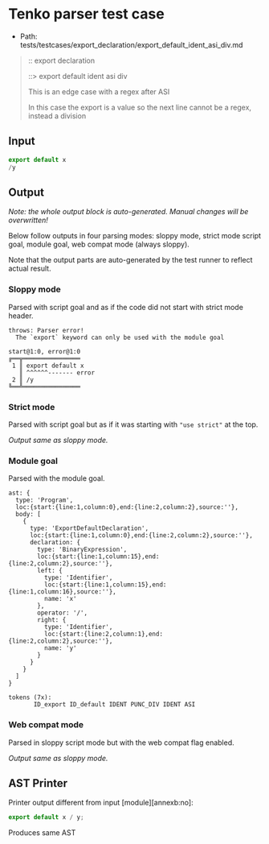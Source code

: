 # Tenko parser test case

- Path: tests/testcases/export_declaration/export_default_ident_asi_div.md

> :: export declaration
>
> ::> export default ident asi div
>
> This is an edge case with a regex after ASI
>
> In this case the export is a value so the next line cannot be a regex, instead a division

## Input

`````js
export default x
/y
`````

## Output

_Note: the whole output block is auto-generated. Manual changes will be overwritten!_

Below follow outputs in four parsing modes: sloppy mode, strict mode script goal, module goal, web compat mode (always sloppy).

Note that the output parts are auto-generated by the test runner to reflect actual result.

### Sloppy mode

Parsed with script goal and as if the code did not start with strict mode header.

`````
throws: Parser error!
  The `export` keyword can only be used with the module goal

start@1:0, error@1:0
╔══╦════════════════
 1 ║ export default x
   ║ ^^^^^^------- error
 2 ║ /y
╚══╩════════════════

`````

### Strict mode

Parsed with script goal but as if it was starting with `"use strict"` at the top.

_Output same as sloppy mode._

### Module goal

Parsed with the module goal.

`````
ast: {
  type: 'Program',
  loc:{start:{line:1,column:0},end:{line:2,column:2},source:''},
  body: [
    {
      type: 'ExportDefaultDeclaration',
      loc:{start:{line:1,column:0},end:{line:2,column:2},source:''},
      declaration: {
        type: 'BinaryExpression',
        loc:{start:{line:1,column:15},end:{line:2,column:2},source:''},
        left: {
          type: 'Identifier',
          loc:{start:{line:1,column:15},end:{line:1,column:16},source:''},
          name: 'x'
        },
        operator: '/',
        right: {
          type: 'Identifier',
          loc:{start:{line:2,column:1},end:{line:2,column:2},source:''},
          name: 'y'
        }
      }
    }
  ]
}

tokens (7x):
       ID_export ID_default IDENT PUNC_DIV IDENT ASI
`````


### Web compat mode

Parsed in sloppy script mode but with the web compat flag enabled.

_Output same as sloppy mode._

## AST Printer

Printer output different from input [module][annexb:no]:

````js
export default x / y;
````

Produces same AST
